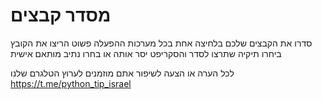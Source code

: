 # מסדר קבצים

סדרו את הקבצים שלכם בלחיצה אחת בכל מערכות ההפעלה
פשוט הריצו את הקובץ ביחרו תיקיה שתרצו לסדר והסקריפט יסר אותה או בחרו נתיב מותאם אישית

לכל הערה או הצעה לשיפור אתם מוזמנים לערוץ הטלגרם שלנו
https://t.me/python_tip_israel

